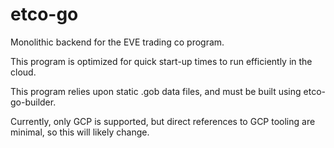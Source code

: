 # etco-go

Monolithic backend for the EVE trading co program.

This program is optimized for quick start-up times to run efficiently in the cloud.

This program relies upon static .gob data files, and must be built using etco-go-builder.

Currently, only GCP is supported, but direct references to GCP tooling are minimal, so this will likely change.
